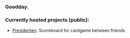 ### Goodday.

### Currently hosted projects (public):
- [Presidenten](http://presidenten.ddns.net/): Scoreboard for cardgame between friends
